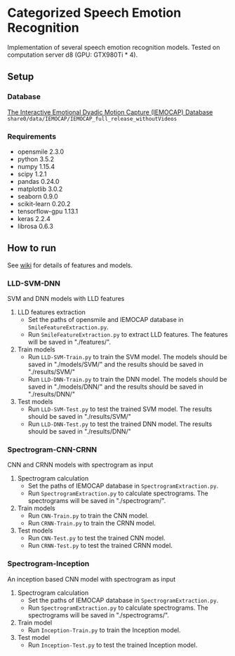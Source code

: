 # Categorized Speech Emotion Recognition
Implementation of several speech emotion recognition models.
Tested on computation server d8 (GPU: GTX980Ti * 4).

## Setup

### Database
[The Interactive Emotional Dyadic Motion Capture (IEMOCAP) Database](https://sail.usc.edu/iemocap/)
`share0/data/IEMOCAP/IEMOCAP_full_release_withoutVideos`

### Requirements
- opensmile 2.3.0
- python 3.5.2
- numpy 1.15.4
- scipy 1.2.1
- pandas 0.24.0
- matplotlib 3.0.2
- seaborn 0.9.0
- scikit-learn 0.20.2
- tensorflow-gpu 1.13.1
- keras 2.2.4
- librosa 0.6.3

## How to run
See [wiki](../../wiki) for details of features and models.

### LLD-SVM-DNN
SVM and DNN models with LLD features
1. LLD features extraction
    - Set the paths of opensmile and IEMOCAP database in `SmileFeatureExtraction.py`.
    - Run `SmileFeatureExtraction.py` to extract LLD features. The features will be saved in "./features/".
2. Train models
    - Run `LLD-SVM-Train.py` to train the SVM model. The models should be saved in "./models/SVM/" and the results should be saved in "./results/SVM/"
    - Run `LLD-DNN-Train.py` to train the DNN model. The models should be saved in "./models/DNN/" and the results should be saved in "./results/DNN/"
3. Test models
    - Run `LLD-SVM-Test.py` to test the trained SVM model. The results should be saved in "./results/SVM/"
    - Run `LLD-DNN-Test.py` to test the trained DNN model. The results should be saved in "./results/DNN/"

### Spectrogram-CNN-CRNN
CNN and CRNN models with spectrogram as input
1. Spectrogram calculation
    - Set the paths of IEMOCAP database in `SpectrogramExtraction.py`.
    - Run `SpectrogramExtraction.py` to calculate spectrograms. The spectrograms will be saved in "./spectrogram/".
2. Train models
    - Run `CNN-Train.py` to train the CNN model.
    - Run `CRNN-Train.py` to train the CRNN model.
3. Test models
    - Run `CNN-Test.py` to test the trained CNN model.
    - Run `CRNN-Test.py` to test the trained CRNN model.

### Spectrogram-Inception
An inception based CNN model with spectrogram as input
1. Spectrogram calculation
    - Set the paths of IEMOCAP database in `SpectrogramExtraction.py`.
    - Run `SpectrogramExtraction.py` to calculate spectrograms. The spectrograms will be saved in "./spectrograms/".
2. Train model
    - Run `Inception-Train.py` to train the Inception model.
3. Test model
    - Run `Inception-Test.py` to test the trained Inception model.
